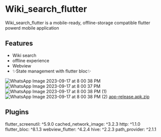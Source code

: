 # Wiki_search_flutter
Wiki_search_flutter is a mobile-ready, offline-storage compatible flutter powerd mobile application

## Features
- Wiki search
- offline experience
- Webview
- ✨State management with flutter bloc✨
  
![WhatsApp Image 2023-09-17 at 8 00 38 PM](https://github.com/thripurambabn/wiki_search_flutter/assets/37745986/35df4021-07b9-4563-b113-0893e0b359f4)
![WhatsApp Image 2023-09-17 at 8 00 37 PM](https://github.com/thripurambabn/wiki_search_flutter/assets/37745986/12c96156-3524-4360-a6ff-04c3ec3faabd)
![WhatsApp Image 2023-09-17 at 8 00 38 PM (1)](https://github.com/thripurambabn/wiki_search_flutter/assets/37745986/9dfb1d36-2a80-463f-a0f7-faa3f00ab397)
![WhatsApp Image 2023-09-17 at 8 00 38 PM (2)](https://github.com/thripurambabn/wiki_search_flutter/assets/37745986/8c38c25b-fc51-4498-8c0b-e644645e3949)
[app-release.apk.zip](https://github.com/thripurambabn/wiki_search_flutter/files/12643131/app-release.apk.zip)

## Plugins

  flutter_screenutil: ^5.9.0
  cached_network_image: ^3.2.3
  http: ^1.1.0
  flutter_bloc: ^8.1.3
  webview_flutter: ^4.2.4
  hive: ^2.2.3
  path_provider: ^2.1.1
